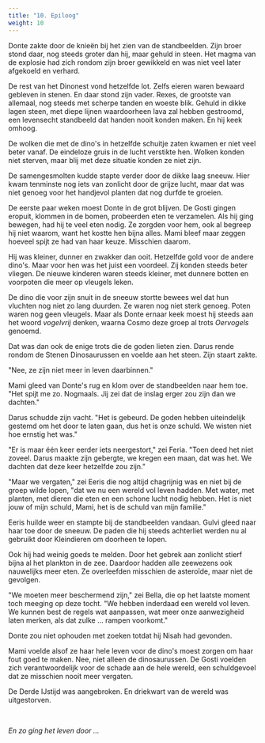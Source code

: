 ```yaml
---
title: "10. Epiloog"
weight: 10
---
```


Donte zakte door de knieën bij het zien van de standbeelden. Zijn broer stond daar, nog steeds groter dan hij, maar gehuld in steen. Het magma van de explosie had zich rondom zijn broer gewikkeld en was niet veel later afgekoeld en verhard.

De rest van het Dinonest vond hetzelfde lot. Zelfs eieren waren bewaard gebleven in stenen. En daar stond zijn vader. Rexes, de grootste van allemaal, nog steeds met scherpe tanden en woeste blik. Gehuld in dikke lagen steen, met diepe lijnen waardoorheen lava zal hebben gestroomd, een levensecht standbeeld dat handen nooit konden maken. En hij keek omhoog.

De wolken die met de dino's in hetzelfde schuitje zaten kwamen er niet veel beter vanaf. De eindeloze gruis in de lucht verstikte hen. Wolken konden niet sterven, maar blij met deze situatie konden ze niet zijn.

De samengesmolten kudde stapte verder door de dikke laag sneeuw. Hier kwam tenminste nog iets van zonlicht door de grijze lucht, maar dat was niet genoeg voor het handjevol planten dat nog durfde te groeien.

De eerste paar weken moest Donte in de grot blijven. De Gosti gingen eropuit, klommen in de bomen, probeerden eten te verzamelen. Als hij ging bewegen, had hij te veel eten nodig. Ze zorgden voor hem, ook al begreep hij niet waarom, want het kostte hen bijna alles. Mami bleef maar zeggen hoeveel spijt ze had van haar keuze. Misschien daarom.

Hij was kleiner, dunner en zwakker dan ooit. Hetzelfde gold voor de andere dino's. Maar voor hen was het juist een voordeel. Zij konden steeds beter vliegen. De nieuwe kinderen waren steeds kleiner, met dunnere botten en voorpoten die meer op vleugels leken. 

De dino die voor zijn snuit in de sneeuw stortte bewees wel dat hun vluchten nog niet zo lang duurden. Ze waren nog niet sterk genoeg. Poten waren nog geen vleugels. Maar als Donte ernaar keek moest hij steeds aan het woord _vogelvrij_ denken, waarna Cosmo deze groep al trots _Oervogels_ genoemd.

Dat was dan ook de enige trots die de goden lieten zien. Darus rende rondom de Stenen Dinosaurussen en voelde aan het steen. Zijn staart zakte.

"Nee, ze zijn niet meer in leven daarbinnen."

Mami gleed van Donte's rug en klom over de standbeelden naar hem toe. "Het spijt me zo. Nogmaals. Jij zei dat de inslag erger zou zijn dan we dachten."

Darus schudde zijn vacht. "Het is gebeurd. De goden hebben uiteindelijk gestemd om het door te laten gaan, dus het is onze schuld. We wisten niet hoe ernstig het was."

"Er is maar één keer eerder iets neergestort," zei Feria. "Toen deed het niet zoveel. Darus maakte zijn gebergte, we kregen een maan, dat was het. We dachten dat deze keer hetzelfde zou zijn."

"Maar we vergaten," zei Eeris die nog altijd chagrijnig was en niet bij de groep wilde lopen, "dat we nu een wereld vol leven hadden. Met water, met planten, met dieren die eten en een schone lucht nodig hebben. Het is niet jouw of mijn schuld, Mami, het is de schuld van mijn familie."

Eeris huilde weer en stampte bij de standbeelden vandaan. Gulvi gleed naar haar toe door de sneeuw. De paden die hij steeds achterliet werden nu al gebruikt door Kleindieren om doorheen te lopen. 

Ook hij had weinig goeds te melden. Door het gebrek aan zonlicht stierf bijna al het plankton in de zee. Daardoor hadden alle zeewezens ook nauwelijks meer eten. Ze overleefden misschien de asteroïde, maar niet de gevolgen.

"We moeten meer beschermend zijn," zei Bella, die op het laatste moment toch meeging op deze tocht. "We hebben inderdaad een wereld vol leven. We kunnen best de regels wat aanpassen, wat meer onze aanwezigheid laten merken, als dat zulke ... rampen voorkomt."

Donte zou niet ophouden met zoeken totdat hij Nisah had gevonden. 

Mami voelde alsof ze haar hele leven voor de dino's moest zorgen om haar fout goed te maken. Nee, niet alleen de dinosaurussen. De Gosti voelden zich verantwoordelijk voor de schade aan de hele wereld, een schuldgevoel dat ze misschien nooit meer vergaten.

De Derde IJstijd was aangebroken. En driekwart van de wereld was uitgestorven. 

&nbsp;

_En zo ging het leven door ..._